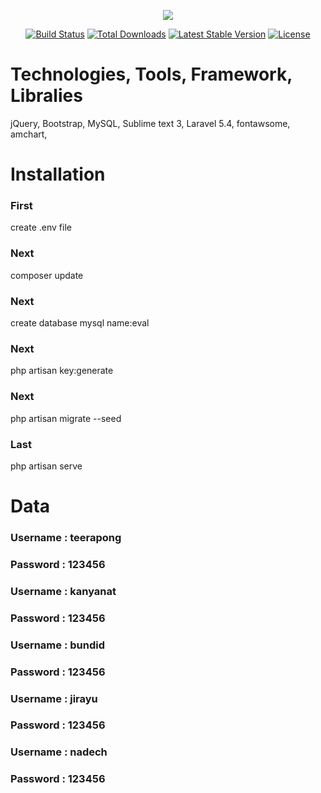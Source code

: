<p align="center"><img src="https://laravel.com/assets/img/components/logo-laravel.svg"></p>

<p align="center">
<a href="https://travis-ci.org/laravel/framework"><img src="https://travis-ci.org/laravel/framework.svg" alt="Build Status"></a>
<a href="https://packagist.org/packages/laravel/framework"><img src="https://poser.pugx.org/laravel/framework/d/total.svg" alt="Total Downloads"></a>
<a href="https://packagist.org/packages/laravel/framework"><img src="https://poser.pugx.org/laravel/framework/v/stable.svg" alt="Latest Stable Version"></a>
<a href="https://packagist.org/packages/laravel/framework"><img src="https://poser.pugx.org/laravel/framework/license.svg" alt="License"></a>
</p>

<h1>Technologies, Tools, Framework, Libralies</h1>
jQuery, 
Bootstrap, 
MySQL, 
Sublime text 3, 
Laravel 5.4, 
fontawsome, 
amchart, 

<h1>Installation</h1>

<h3>First </h3> create .env file 

<h3>Next </h3> composer update

<h3>Next </h3> create database mysql name:eval

<h3>Next </h3> php artisan key:generate

<h3>Next </h3> php artisan migrate --seed

<h3>Last</h3> php artisan serve

<h1>Data</h1>

<h3>Username : teerapong</h3>
<h3>Password : 123456</h3>

<h3>Username : kanyanat</h3>
<h3>Password : 123456</h3>

<h3>Username : bundid</h3>
<h3>Password : 123456</h3>

<h3>Username : jirayu</h3>
<h3>Password : 123456</h3>

<h3>Username : nadech</h3>
<h3>Password : 123456</h3>
